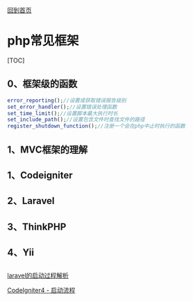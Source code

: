[回到首页](../README.md)

# php常见框架

[TOC]

## 0、框架级的函数

```php
error_reporting();//设置或获取错误报告级别
set_error_handler();//设置错误处理函数
set_time_limit();//设置脚本最大执行时长
set_include_path();//设置包含文件时查找文件的路径
register_shutdown_function();//注册一个会在php中止时执行的函数
```

## 1、MVC框架的理解

## 1、Codeigniter

## 2、Laravel

## 3、ThinkPHP

## 4、Yii

## 

[laravel的启动过程解析](https://www.cnblogs.com/lpfuture/p/5578274.html)

[CodeIgniter4 - 启动流程](https://www.jianshu.com/p/3838381bf2e5?utm_campaign=maleskine&utm_content=note&utm_medium=seo_notes&utm_source=recommendation)

